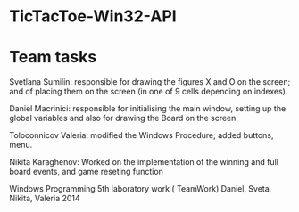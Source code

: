 TicTacToe-Win32-API
===================

Team tasks
===================


Svetlana Sumilin: responsible for drawing the figures X and O on the screen; and of placing them on the screen (in one of 9 cells depending on indexes). 

Daniel Macrinici: responsible for initialising the main window, setting up the global variables and also for drawing the Board on the screen.


Toloconnicov Valeria: modified the Windows Procedure; added buttons, menu.

Nikita Karaghenov: Worked on the implementation of the winning and full board events, and game reseting function


Windows Programming 5th laboratory work ( TeamWork)
Daniel, Sveta, Nikita, Valeria
2014
